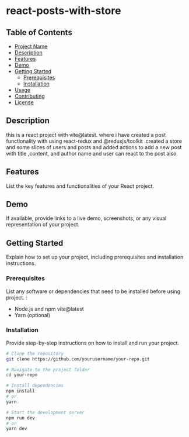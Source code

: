 # react-posts-with-store


## Table of Contents
- [Project Name](#react-posts-with-store)
- [Description](#)
- [Features](#features)
- [Demo](#demo)
- [Getting Started](#getting-started)
  - [Prerequisites](#prerequisites)
  - [Installation](#installation)
- [Usage](#usage)
- [Contributing](#contributing)
- [License](#license)

## Description

this is a react project with vite@latest. where i have created a post functionality with using react-redux and @reduxjs/toolkit .created a store and some slices of users and posts and added actions to add a new post with title ,content, and author name  and user can react to the post also.

## Features

List the key features and functionalities of your React project.

## Demo

If available, provide links to a live demo, screenshots, or any visual representation of your project.

## Getting Started

Explain how to set up your project, including prerequisites and installation instructions.

### Prerequisites

List any software or dependencies that need to be installed before using project.
:

- Node.js and npm
vite@latest
- Yarn (optional)

### Installation

Provide step-by-step instructions on how to install and run your project.

```bash
# Clone the repository
git clone https://github.com/yourusername/your-repo.git

# Navigate to the project folder
cd your-repo

# Install dependencies
npm install
# or
yarn

# Start the development server
npm run dev
# or
yarn dev

